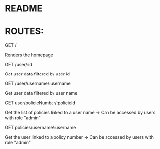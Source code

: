 # README
ROUTES:
==========


GET /

Renders the homepage

GET /user/:id

Get user data filtered by user id

GET /user/username/:username

Get user data filtered by user name

GET user/policieNumber/:policieId

Get the list of policies linked to a user name -> Can be accessed by users with
role "admin"

GET policies/username/:username

Get the user linked to a policy number -> Can be accessed by users with role
"admin"
